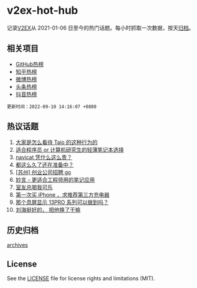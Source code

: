 # v2ex-hot-hub

 记录[V2EX](https://www.v2ex.com/)从 2021-01-06 日至今的热门话题。每小时抓取一次数据，按天[归档](archives)。
 
 ## 相关项目

- [GitHub热榜](https://github.com/lonnyzhang423/github-hot-hub)
- [知乎热榜](https://github.com/lonnyzhang423/zhihu-hot-hub)
- [微博热榜](https://github.com/lonnyzhang423/weibo-hot-hub)
- [头条热榜](https://github.com/lonnyzhang423/toutiao-hot-hub)
- [抖音热榜](https://github.com/lonnyzhang423/douyin-hot-hub)


 `更新时间：2022-09-10 14:16:07 +0800`

## 热议话题

1. [大家是怎么看待 Taio 的这种行为的](https://www.v2ex.com/t/878935)
1. [适合程序员 or 计算机研究生的轻薄笔记本选择](https://www.v2ex.com/t/878913)
1. [navicat 凭什么这么贵？](https://www.v2ex.com/t/878918)
1. [都这么久了还在准备中？](https://www.v2ex.com/t/878983)
1. [[苏州] 创业公司招聘 go](https://www.v2ex.com/t/878945)
1. [妙言 - 更适合工程师用的笔记应用](https://www.v2ex.com/t/878942)
1. [室友总喝我可乐](https://www.v2ex.com/t/878993)
1. [第一次买 iPhone ，求推荐第三方充电器](https://www.v2ex.com/t/878996)
1. [那个息屏显示 13PRO 系列可以做到吗？](https://www.v2ex.com/t/878975)
1. [刘海挺好的， 把他换了干嘛](https://www.v2ex.com/t/879058)

## 历史归档

[archives](archives)

## License

See the [LICENSE](LICENSE) file for license rights and limitations (MIT).
